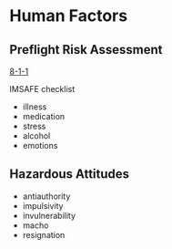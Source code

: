 # Human Factors

## Preflight Risk Assessment

[8-1-1]()

IMSAFE checklist

- illness
- medication
- stress
- alcohol
- emotions

## Hazardous Attitudes

- antiauthority
- impulsivity
- invulnerability
- macho
- resignation
